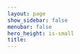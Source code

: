 ```yaml
---
layout: page
show_sidebar: false
menubar: false
hero_height: is-small
title: 
---
```




<script type="text/javascript">
<!--
	var RRReg_eventid=191313;
	var RRReg_key="uHvZhNANAFp0";
	var RRReg_PreferredRegistration="single";
	var RRReg_PreferredContest=0;
	var RRReg_server="https://events2.raceresult.com";
-->
</script>
<script type="text/javascript" src="https://events2.raceresult.com/registration/init.js?lang=de"></script>
<style>
  /* Add custom CSS here or elsewhere to change the design */
</style>

<div id="divRRRegStart" class="RRRegStart"></div>
<script type="text/javascript" src="https://my.raceresult.com/RRRegStart/load.js.php?lang=de"></script>
<script type="text/javascript">
<!--
	var rrp=new RRRegStart(document.getElementById("divRRRegStart"), 191313);
-->
</script>
<style>
  /* Add custom CSS here or elsewhere to change the design */
</style>
